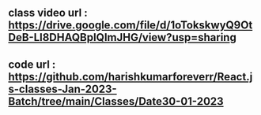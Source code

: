 ## class video url : https://drive.google.com/file/d/1oTokskwyQ9OtDeB-LI8DHAQBpIQImJHG/view?usp=sharing

## code url : https://github.com/harishkumarforeverr/React.js-classes-Jan-2023-Batch/tree/main/Classes/Date30-01-2023
